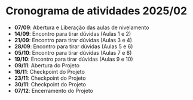 # Cronograma de atividades 2025/02

- **07/09**: Abertura e Liberação das aulas de nivelamento  
- **14/09**: Encontro para tirar dúvidas (Aulas 1 e 2) 
- **21/09**: Encontro para tirar dúvidas (Aulas 3 e 4) 
- **28/09**: Encontro para tirar dúvidas (Aulas 5 e 6) 
- **05/10**: Encontro para tirar dúvidas (Aulas 7 e 8) 
- **19/10**: Encontro para tirar dúvidas (Aulas 9 e 10) 
- **09/11**: Abertura do Projeto
- **16/11**: Checkpoint do Projeto
- **23/11**: Checkpoint do Projeto
- **30/11**: Checkpoint do Projeto
- **07/12**: Encerramento do Projeto
